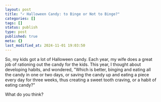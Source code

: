 ```yaml
---
layout: post
title: "✓ Halloween Candy: to Binge or Not to Binge?"
categories: []
tags: []
status: publish
type: post
published: true
meta: {}
last_modified_at: 2024-11-01 19:03:50
---
```


So, my kids got a lot of Halloween candy. Each year, my wife does a great job of rationing out the candy for the kids. This year, I thought about developing habits, and wondered, "Which is better, binging and eating all the candy in one or two days, or saving the candy up and eating a piece every day for three weeks, thus creating a sweet tooth craving, or a habit of eating candy?"


What do you think?
